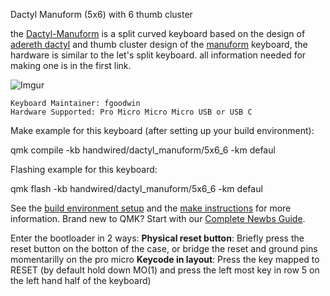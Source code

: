 Dactyl Manuform (5x6) with 6 thumb cluster

the [Dactyl-Manuform](https://github.com/tshort/dactyl-keyboard) is a split curved keyboard based on the design of [adereth dactyl](https://github.com/adereth/dactyl-keyboard) and thumb cluster design of the [manuform](https://geekhack.org/index.php?topic=46015.0) keyboard, the hardware is similar to the let's split keyboard. all information needed for making one is in the first link.


![Imgur](https://i.imgur.com/MvtMG1vh.png)

    Keyboard Maintainer: fgoodwin
    Hardware Supported: Pro Micro Micro Micro USB or USB C

Make example for this keyboard (after setting up your build environment):

qmk compile -kb handwired/dactyl_manuform/5x6_6 -km defaul

Flashing example for this keyboard:

qmk flash -kb handwired/dactyl_manuform/5x6_6 -km defaul

See the [build environment setup](https://docs.qmk.fm/#/getting_started_build_tools) and the [make instructions](https://docs.qmk.fm/#/getting_started_make_guide) for more information. Brand new to QMK? Start with our [Complete Newbs Guide](https://docs.qmk.fm/#/newbs).

Enter the bootloader in 2 ways:
    **Physical reset button**: Briefly press the reset button on the botton of the case, or bridge the reset and ground pins momentarilly on the pro micro
    **Keycode in layout**: Press the key mapped to RESET (by default hold down MO(1) and press the left most key in row 5 on the left hand half of the keyboard)